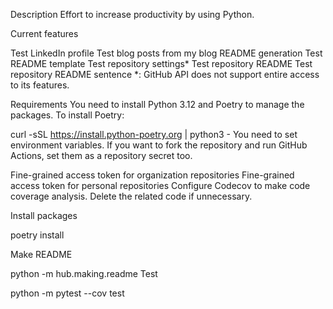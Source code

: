 Description
Effort to increase productivity by using Python.

Current features

Test LinkedIn profile
Test blog posts from my blog
README generation
Test README template
Test repository settings*
Test repository README
Test repository README sentence
*: GitHub API does not support entire access to its features.

Requirements
You need to install Python 3.12 and Poetry to manage the packages.
To install Poetry:

curl -sSL https://install.python-poetry.org | python3 -
You need to set environment variables.
If you want to fork the repository and run GitHub Actions, set them as a repository secret too.

Fine-grained access token for organization repositories
Fine-grained access token for personal repositories
Configure Codecov to make code coverage analysis.
Delete the related code if unnecessary.

Install packages

poetry install

Make README

python -m hub.making.readme
Test

python -m pytest --cov test
